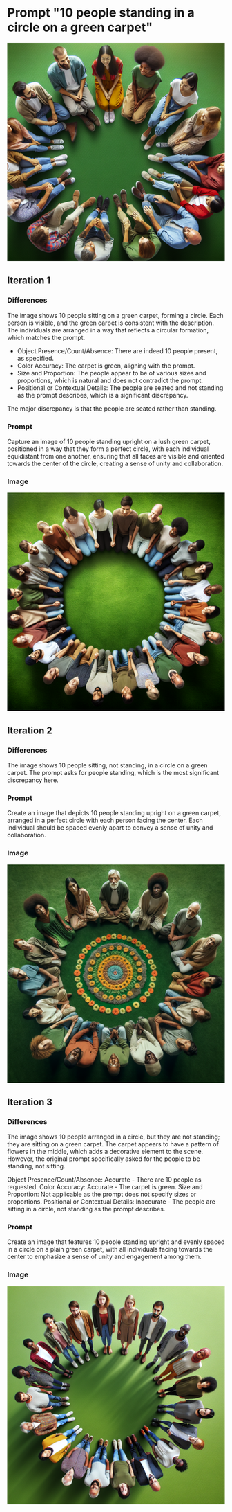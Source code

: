 # Prompt "10 people standing in a circle on a green carpet"

![0_image.png](0_image.png)


## Iteration 1

### Differences

The image shows 10 people sitting on a green carpet, forming a circle. Each person is visible, and the green carpet is consistent with the description. The individuals are arranged in a way that reflects a circular formation, which matches the prompt.

- Object Presence/Count/Absence: There are indeed 10 people present, as specified.
- Color Accuracy: The carpet is green, aligning with the prompt.
- Size and Proportion: The people appear to be of various sizes and proportions, which is natural and does not contradict the prompt.
- Positional or Contextual Details: The people are seated and not standing as the prompt describes, which is a significant discrepancy.

The major discrepancy is that the people are seated rather than standing.

### Prompt

Capture an image of 10 people standing upright on a lush green carpet, positioned in a way that they form a perfect circle, with each individual equidistant from one another, ensuring that all faces are visible and oriented towards the center of the circle, creating a sense of unity and collaboration.

### Image

![1_image.png](1_image.png)


## Iteration 2

### Differences

The image shows 10 people sitting, not standing, in a circle on a green carpet. The prompt asks for people standing, which is the most significant discrepancy here.

### Prompt

Create an image that depicts 10 people standing upright on a green carpet, arranged in a perfect circle with each person facing the center. Each individual should be spaced evenly apart to convey a sense of unity and collaboration.

### Image

![2_image.png](2_image.png)


## Iteration 3

### Differences

The image shows 10 people arranged in a circle, but they are not standing; they are sitting on a green carpet. The carpet appears to have a pattern of flowers in the middle, which adds a decorative element to the scene. However, the original prompt specifically asked for the people to be standing, not sitting.

Object Presence/Count/Absence: Accurate - There are 10 people as requested.
Color Accuracy: Accurate - The carpet is green.
Size and Proportion: Not applicable as the prompt does not specify sizes or proportions.
Positional or Contextual Details: Inaccurate - The people are sitting in a circle, not standing as the prompt describes.

### Prompt

Create an image that features 10 people standing upright and evenly spaced in a circle on a plain green carpet, with all individuals facing towards the center to emphasize a sense of unity and engagement among them.

### Image

![3_image.png](3_image.png)

